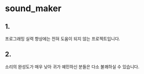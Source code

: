 # sound_maker

## 1. 

프로그래밍 실력 향상에는 전혀 도움이 되지 않는 프로젝트입니다.

## 2. 

소리의 완성도가 매우 낮아 귀가 예민하신 분들은 다소 불쾌하실 수 있습니다. 
